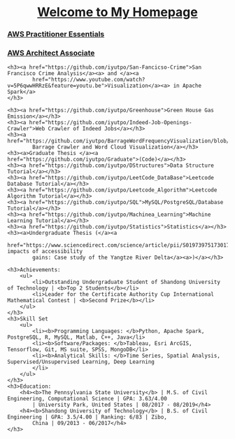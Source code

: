 <html>

<body>
    <h1 style="text-align:center">
        <a href="https://iyutpo.github.io/Yinghai-Yu/">Welcome to My Homepage</a>
    </h1>
    <script src="index.js"></script>
    <h3><a href="https://github.com/iyutpo/AWS_Practitioner/tree/master/aws_essentials">AWS Practitioner Essentials</a>
    </h3>
    <h3><a href="https://github.com/iyutpo/AWS_Practitioner/tree/master/aws_architect_associate">AWS Architect
            Associate</a></h3>

    <h3><a href="https://github.com/iyutpo/San-Fancicso-Crime">San Francisco Crime Analysis</a><a> and </a><a
            href="https://www.youtube.com/watch?v=5P6qwwHRRzE&feature=youtu.be">Visualization</a><a> in Apache Spark</a>
    </h3>

    <h3><a href="https://github.com/iyutpo/Greenhouse">Green House Gas Emission</a></h3>
    <h3><a href="https://github.com/iyutpo/Indeed-Job-Openings-Crawler">Web Crawler of Indeed Jobs</a></h3>
    <h3><a href="https://github.com/iyutpo/BarrageWordFrequencyVisualization/blob/master/BilibiliBarrage.ipynb">Bilibili
            Barrage Crawler and Word Cloud Visualization</a></h3>
    <h3><a>Graduate Thesis </a><a href="https://github.com/iyutpo/Graduate">(Code)</a></h3>
    <h3><a href="https://github.com/iyutpo/DStructures">Data Structure Tutorial</a></h3>
    <h3><a href="https://github.com/iyutpo/LeetCode_DataBase">Leetcode Database Tutorial</a></h3>
    <h3><a href="https://github.com/iyutpo/Leetcode_Algorithm">Leetcode Algorithm Tutorial</a></h3>
    <h3><a href="https://github.com/iyutpo/SQL">MySQL/PostgreSQL/Database Tutorial</a></h3>
    <h3><a href="https://github.com/iyutpo/Machinea_Learning">Machine Learning Tutorial</a></h3>
    <h3><a href="https://github.com/iyutpo/Statistics">Statistics</a></h3>
    <h3><a>Undergraduate Thesis (</a><a
            href="https://www.sciencedirect.com/science/article/pii/S0197397517301790">Economic impacts of accessibility
            gains: Case study of the Yangtze River Delta</a><a>)</a></h3>

    <h3>Achievements:
        <ul>
            <li>Outstanding Undergraduate Student of Shandong University of Technology | <b>Top 2 Students</b></li>
            <li>Leader for the Certificate Authority Cup International Mathematical Contest | <b>Second Prize</b></li>
        </ul>
    </h3>
    <h3>Skill Set
        <ul>
            <li><b>Programming Languages: </b>Python, Apache Spark, PostgreSQL, R, MySQL, Matlab, C++, Java</li>
            <li><b>Software/Packages: </b>Tableau, Esri ArcGIS, Tensorflow, Git, MS suite, SPSS, MongoDB</li>
            <li><b>Analytical Skills: </b>Time Series, Spatial Analysis, Supervised/Unsupervised Learning, Deep Learning
            </li>
        </ul>
    </h3>
    <h3>Education:
        <h4><b>The Pennsylvania State University</b> | M.S. of Civil Engineering, Computational Science | GPA: 3.63/4.00
            | University Park, United States | 08/2017 - 08/2019</h4>
        <h4><b>Shandong University of Technology</b> | B.S. of Civil Engineering | GPA: 3.5/4.00 | Ranking: 6/83 | Zibo,
            China | 09/2013 - 06/2017</h4>
    </h3>
</body>

</html>

